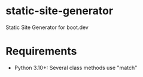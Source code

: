# static-site-generator
Static Site Generator for boot.dev

# Requirements
- Python 3.10+: Several class methods use "match"
